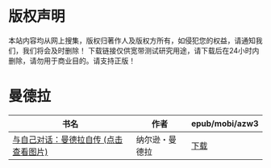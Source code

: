 # 版权声明

本站内容均从网上搜集，版权归著作人及版权方所有，如侵犯您的权益，请通知我们，我们将会及时删除！ 下载链接仅供宽带测试研究用途，请下载后在24小时内删除，请勿用于商业目的。请支持正版！

# 曼德拉

| 书名 | 作者 | epub/mobi/azw3 |
| --- | --- | --- |
| [与自己对话：曼德拉自传 (点击查看图片)](https://www.dushupai.com/attachment/2024/06/04/125cff079d7958a7.jpg) | 纳尔逊・曼德拉 | [下载](https://url89.ctfile.com/f/31084289-1357023478-a73738?p=8866) |

